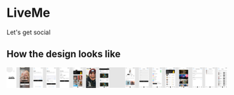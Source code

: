 # LiveMe
Let's get social

## How the design looks like

![](assets/screen_designs/live_me_community.png)
